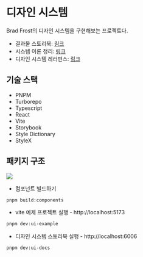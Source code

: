 # 디자인 시스템

Brad Frost의 디자인 시스템을 구현해보는 프로젝트다.

- 결과물 스토리북: [링크](https://6593e7d1cb37f48bdc252696-onjurkhrez.chromatic.com/?path=/docs/introduction--docs)
- 시스템 이론 정리: [링크](https://www.vigorously.xyz/posts/design-system-ecosystem/)
- 디자인 시스템 레러펀스: [링크](https://bradfrost.com/blog/)

## 기술 스택

- PNPM
- Turborepo
- Typescript
- React
- Vite
- Storybook
- Style Dictionary
- StyleX

## 패키지 구조

![](https://vigor-13-temp.s3.ap-northeast-2.amazonaws.com/design-system-excalidraw.png)

- 컴포넌트 빌드하기

```bash
pnpm build:components
```

- vite 예제 프로젝트 실행 - http://localhost:5173

```bash
pnpm dev:ui-example
```

- 디자인 시스템 스토리북 실행 - http://localhost:6006

```bash
pnpm dev:ui-docs
```
